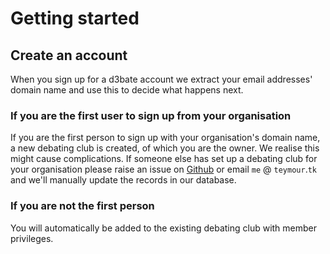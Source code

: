 # Getting started
## Create an account
When you sign up for a d3bate account we extract your email addresses' domain name and use this to decide what happens next.
### If you are the first user to sign up from your organisation
 If you are the first person to sign up with your organisation's domain name, a new debating club is created, of which you are the owner. We realise this might cause complications. If someone else has set up a debating club for your organisation please raise an issue on [Github](https://github.com/d3bate/d3bate) or email `me` @ `teymour`.`tk` and we'll manually update the records in our database. 
### If you are not the first person
You will automatically be added to the existing debating club with member privileges. 
